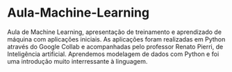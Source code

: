 # Aula-Machine-Learning

Aula de Machine Learning, apresentação de treinamento e aprendizado de máquina com aplicações iniciais. 
As aplicações foram realizadas em Python através do Google Collab e acompanhadas pelo professor Renato Pierri, de Inteligência artificial. 
Aprendemos modelagem de dados com Python e foi uma introdução muito interressante à linguagem. 
